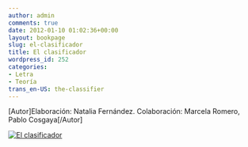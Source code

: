 ```yaml
---
author: admin
comments: true
date: 2012-01-10 01:02:36+00:00
layout: bookpage
slug: el-clasificador
title: El clasificador
wordpress_id: 252
categories:
- Letra
- Teoría
trans_en-US: the-classifier
---
```


[Autor]Elaboración: Natalia Fernández. Colaboración: Marcela Romero, Pablo Cosgaya[/Autor]

[![El clasificador](http://www.oert.org/wp-content/uploads/2012/01/T05B_01-clasificador_v2-01.jpg)](http://www.oert.org/wp-content/uploads/2012/01/T05B_01-clasificador_v2-01.jpg)

